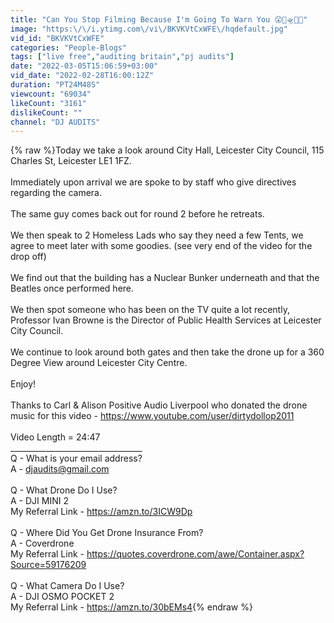```yaml
---
title: "Can You Stop Filming Because I'm Going To Warn You 😲🎥🛸🌿❌"
image: "https:\/\/i.ytimg.com\/vi\/BKVKVtCxWFE\/hqdefault.jpg"
vid_id: "BKVKVtCxWFE"
categories: "People-Blogs"
tags: ["live free","auditing britain","pj audits"]
date: "2022-03-05T15:06:59+03:00"
vid_date: "2022-02-28T16:00:12Z"
duration: "PT24M48S"
viewcount: "69034"
likeCount: "3161"
dislikeCount: ""
channel: "DJ AUDITS"
---
```

{% raw %}Today we take a look around City Hall, Leicester City Council, 115 Charles St, Leicester LE1 1FZ.<br /><br />Immediately upon arrival we are spoke to by staff who give directives regarding the camera.<br /><br />The same guy comes back out for round 2 before he retreats.<br /><br />We then speak to 2 Homeless Lads who say they need a few Tents, we agree to meet later with some goodies. (see very end of the video for the drop off)<br /><br />We find out that the building has a Nuclear Bunker underneath and that the Beatles once performed here. <br /><br />We then spot someone who has been on the TV quite a lot recently, Professor Ivan Browne is the Director of Public Health Services at Leicester City Council.<br /><br />We continue to look around both gates and then take the drone up for a 360 Degree View around Leicester City Centre.<br /><br />Enjoy!<br /><br />Thanks to Carl &amp; Alison Positive Audio Liverpool who donated the drone music for this video - <a rel="nofollow" target="blank" href="https://www.youtube.com/user/dirtydollop2011">https://www.youtube.com/user/dirtydollop2011</a><br /><br />Video Length = 24:47<br />_________________________________<br />Q - What is your email address?<br />A - djaudits@gmail.com<br /><br />Q - What Drone Do I Use?<br />A - DJI MINI 2 <br />My Referral Link - <a rel="nofollow" target="blank" href="https://amzn.to/3ICW9Dp">https://amzn.to/3ICW9Dp</a><br /><br />Q - Where Did You Get Drone Insurance From?<br />A - Coverdrone<br />My Referral Link - <a rel="nofollow" target="blank" href="https://quotes.coverdrone.com/awe/Container.aspx?Source=59176209">https://quotes.coverdrone.com/awe/Container.aspx?Source=59176209</a><br /><br />Q - What Camera Do I Use?<br />A - DJI OSMO POCKET 2<br />My Referral Link - <a rel="nofollow" target="blank" href="https://amzn.to/30bEMs4">https://amzn.to/30bEMs4</a>{% endraw %}
